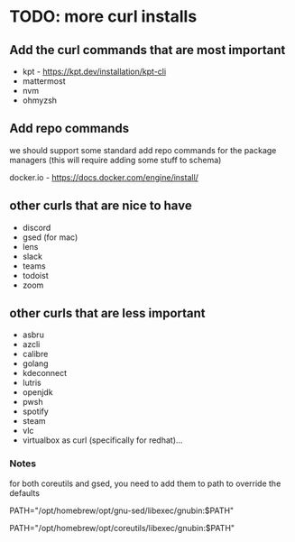 # TODO: more curl installs

## Add the curl commands that are most important

* kpt - https://kpt.dev/installation/kpt-cli
* mattermost
* nvm
* ohmyzsh

## Add repo commands

we should support some standard add repo commands for the package managers (this will require adding some stuff to schema)

docker.io - https://docs.docker.com/engine/install/

## other curls that are nice to have

* discord
* gsed (for mac)
* lens
* slack
* teams
* todoist
* zoom

## other curls that are less important

* asbru
* azcli
* calibre
* golang
* kdeconnect
* lutris
* openjdk
* pwsh
* spotify
* steam
* vlc
* virtualbox as curl (specifically for redhat)...

### Notes

for both coreutils and gsed, you need to add them to path to override the defaults

PATH="/opt/homebrew/opt/gnu-sed/libexec/gnubin:$PATH"

PATH="/opt/homebrew/opt/coreutils/libexec/gnubin:$PATH"
